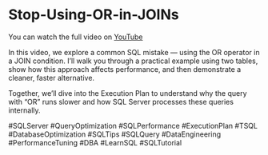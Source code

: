 # Stop-Using-OR-in-JOINs
You can watch the full video on [YouTube](https://youtu.be/JgPJ-RHJZhc)

In this video, we explore a common SQL mistake — using the OR operator in a JOIN condition.
I’ll walk you through a practical example using two tables, show how this approach affects performance, and then demonstrate a cleaner, faster alternative.

Together, we’ll dive into the Execution Plan to understand why the query with “OR” runs slower and how SQL Server processes these queries internally.

#SQLServer #QueryOptimization #SQLPerformance #ExecutionPlan 
#TSQL #DatabaseOptimization #SQLTips #SQLQuery #DataEngineering 
#PerformanceTuning #DBA #LearnSQL #SQLTutorial
